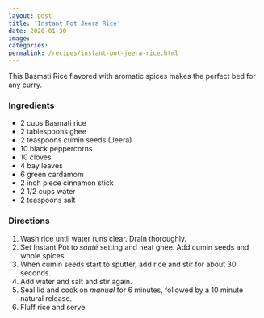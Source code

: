 ```yaml
---
layout: post
title: 'Instant Pot Jeera Rice'
date: 2020-01-30
image:
categories:
permalink: /recipes/instant-pot-jeera-rice.html
---
```


This Basmati Rice flavored with aromatic spices makes the perfect bed for any curry.

### Ingredients

- 2 cups Basmati rice
- 2 tablespoons ghee
- 2 teaspoons cumin seeds (Jeera)
- 10 black peppercorns
- 10 cloves
- 4 bay leaves
- 6 green cardamom
- 2 inch piece cinnamon stick
- 2 1/2 cups water
- 2 teaspoons salt

### Directions

1. Wash rice until water runs clear. Drain thoroughly.
2. Set Instant Pot to _sauté_ setting and heat ghee. Add cumin seeds and whole spices.
3. When cumin seeds start to sputter, add rice and stir for about 30 seconds.
4. Add water and salt and stir again.
5. Seal lid and cook on _manual_ for 6 minutes, followed by a 10 minute natural release.
6. Fluff rice and serve.

